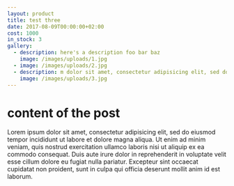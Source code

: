 ```yaml
---
layout: product
title: test three
date: 2017-08-09T00:00:00+02:00
cost: 1000
in_stock: 3
gallery:
  - description: here's a description foo bar baz
    image: /images/uploads/1.jpg
  - image: /images/uploads/2.jpg
  - description: m dolor sit amet, consectetur adipisicing elit, sed do eiusmod tempor incididunt ut labore et dolore magna
    image: /images/uploads/3.jpg
---
```


# content of the post

Lorem ipsum dolor sit amet, consectetur adipisicing elit, sed do eiusmod tempor incididunt ut labore et dolore magna aliqua. Ut enim ad minim veniam, quis nostrud exercitation ullamco laboris nisi ut aliquip ex ea commodo consequat. Duis aute irure dolor in reprehenderit in voluptate velit esse cillum dolore eu fugiat nulla pariatur. Excepteur sint occaecat cupidatat non proident, sunt in culpa qui officia deserunt mollit anim id est laborum.
